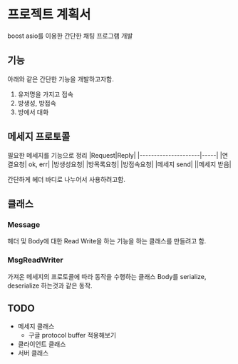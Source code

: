 # 프로젝트 계획서
boost asio를 이용한 간단한 채팅 프로그램 개발

## 기능
아래와 같은 간단한 기능을 개발하고자함.
1. 유저명을 가지고 접속
2. 방생성, 방접속
3. 방에서 대화


## 메세지 프로토콜
필요한 메세지를 기능으로 정리
|Request|Reply|
|---------------------|-----|
|연결요청| ok, err|
|방생성요청| 
|방목록요청|
|방접속요청|
|메세지 send|
||메세지 받음|

간단하게 헤더 바디로 나누어서 사용하려고함.


## 클래스
### Message
헤더 및 Body에 대한 Read Write을 하는 기능을 하는 클래스를 만들려고 함.
### MsgReadWriter
가져온 메세지의 프로토콜에 따라 동작을 수행하는 클래스
Body를 serialize, deserialize 하는것과 같은 동작.

## TODO
* 메세지 클래스
    * 구글 protocol buffer 적용해보기
* 클라이언트 클래스 
* 서버 클래스